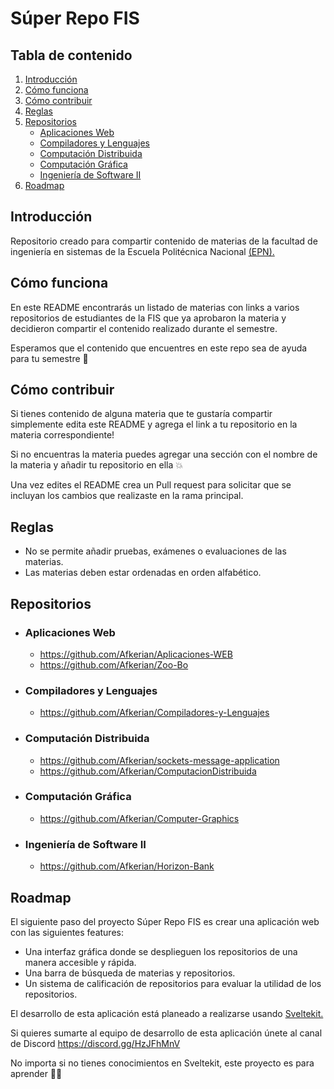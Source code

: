 # Súper Repo FIS

## Tabla de contenido

1. [Introducción](#introducción)
2. [Cómo funciona](#cómo-funciona)
3. [Cómo contribuir](#cómo-contribuir)
4. [Reglas](#reglas)
5. [Repositorios](#repositorios)
   - [Aplicaciones Web](#aplicaciones-web)
   - [Compiladores y Lenguajes](#compiladores-y-lenguajes)
   - [Computación Distribuida](#computación-distribuida)
   - [Computación Gráfica](#computación-gráfica)
   - [Ingeniería de Software II](#ingeniería-de-software-ii)
6. [Roadmap](#roadmap)

## Introducción

Repositorio creado para compartir contenido de materias de la facultad de ingeniería en sistemas de la Escuela Politécnica Nacional [(EPN).](https://www.epn.edu.ec/)

## Cómo funciona

En este README encontrarás un listado de materias con links a varios repositorios de estudiantes de la FIS que ya aprobaron la materia y decidieron compartir el contenido realizado durante el semestre.

Esperamos que el contenido que encuentres en este repo sea de ayuda para tu semestre 🚀

## Cómo contribuir

Si tienes contenido de alguna materia que te gustaría compartir simplemente edita este README y agrega el link a tu repositorio en la materia correspondiente!

Si no encuentras la materia puedes agregar una sección con el nombre de la materia y añadir tu repositorio en ella 💥

Una vez edites el README crea un Pull request para solicitar que se incluyan los cambios que realizaste en la rama principal.

## Reglas

- No se permite añadir pruebas, exámenes o evaluaciones de las materias.
- Las materias deben estar ordenadas en orden alfabético.

## Repositorios

- ### Aplicaciones Web

  - https://github.com/Afkerian/Aplicaciones-WEB
  - https://github.com/Afkerian/Zoo-Bo

- ### Compiladores y Lenguajes

  - https://github.com/Afkerian/Compiladores-y-Lenguajes

- ### Computación Distribuida

  - https://github.com/Afkerian/sockets-message-application
  - ⁠https://github.com/Afkerian/ComputacionDistribuida

- ### Computación Gráfica

  - https://github.com/Afkerian/Computer-Graphics

- ### Ingeniería de Software II

  - https://github.com/Afkerian/Horizon-Bank

## Roadmap

El siguiente paso del proyecto Súper Repo FIS es crear una aplicación web con las siguientes features:

- Una interfaz gráfica donde se desplieguen los repositorios de una manera accesible y rápida.
- Una barra de búsqueda de materias y repositorios.
- Un sistema de calificación de repositorios para evaluar la utilidad de los repositorios.

El desarrollo de esta aplicación está planeado a realizarse usando [Sveltekit.](https://kit.svelte.dev/)

Si quieres sumarte al equipo de desarrollo de esta aplicación únete al canal de Discord https://discord.gg/HzJFhMnV

No importa si no tienes conocimientos en Sveltekit, este proyecto es para aprender 🙌🏻
